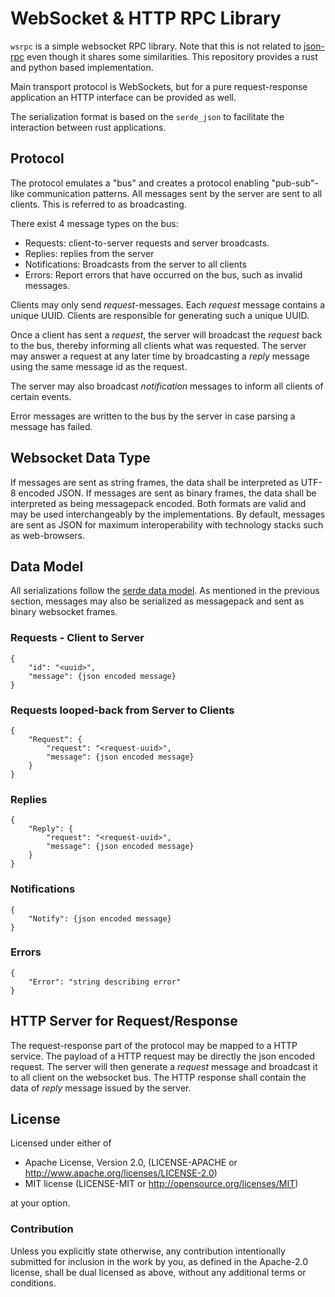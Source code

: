 # WebSocket & HTTP RPC Library

`wsrpc` is a simple websocket RPC library.
Note that this is not related to [json-rpc](https://en.wikipedia.org/wiki/JSON-RPC) even though it shares some similarities.
This repository provides a rust and python based implementation.

Main transport protocol is WebSockets, but for a pure request-response application an HTTP interface can be provided as well.

The serialization format is based on the `serde_json` to facilitate the interaction between rust applications.


## Protocol

The protocol emulates a "bus" and creates a protocol enabling "pub-sub"-like communication patterns. All messages sent
by the server are sent to all clients. This is referred to as broadcasting.

There exist 4 message types on the bus:

* Requests: client-to-server requests and server broadcasts.
* Replies: replies from the server
* Notifications: Broadcasts from the server to all clients
* Errors: Report errors that have occurred on the bus, such as invalid messages.

Clients may only send *request*-messages. Each *request* message contains a unique UUID. Clients are responsible for
generating such a unique UUID.

Once a client has sent a *request*, the server will broadcast the *request* back to the bus, thereby informing all
clients what was requested. The server may answer a request at any later time by broadcasting a *reply* message using
the same message id as the request.

The server may also broadcast *notification* messages to inform all clients of certain events.

Error messages are written to the bus by the server in case parsing a message has failed.

## Websocket Data Type

If messages are sent as string frames, the data shall be interpreted as UTF-8 encoded JSON. If messages are sent as
binary frames, the data shall be interpreted as being messagepack encoded. Both formats are valid and may be used
interchangeably by the implementations. By default, messages are sent as JSON for maximum interoperability with
technology stacks such as web-browsers.

## Data Model

All serializations follow the [serde data model](https://serde.rs/data-model.html). As mentioned in the previous
section, messages may also be serialized as messagepack and sent as binary websocket frames.

### Requests - Client to Server

```
{
    "id": "<uuid>",
    "message": {json encoded message}
}
```

### Requests looped-back from Server to Clients

```
{
    "Request": {
        "request": "<request-uuid>",
        "message": {json encoded message}
    }
}
```

### Replies

```
{
    "Reply": {
        "request": "<request-uuid>",
        "message": {json encoded message}
    }
}
```

### Notifications

```
{
    "Notify": {json encoded message}
}
```

### Errors

```
{
    "Error": "string describing error"
}
```

## HTTP Server for Request/Response

The request-response part of the protocol may be mapped to a HTTP service. The payload of a HTTP request may be directly
the json encoded request. The server will then generate a *request* message and broadcast it to all client on the
websocket bus. The HTTP response shall contain the data of *reply* message issued by the server.

## License

Licensed under either of

* Apache License, Version 2.0, (LICENSE-APACHE or <http://www.apache.org/licenses/LICENSE-2.0>)
* MIT license (LICENSE-MIT or <http://opensource.org/licenses/MIT>)

at your option.

### Contribution

Unless you explicitly state otherwise, any contribution intentionally submitted for inclusion in the work by you, as defined in the Apache-2.0 license, shall be dual licensed as above, without any additional terms or conditions.